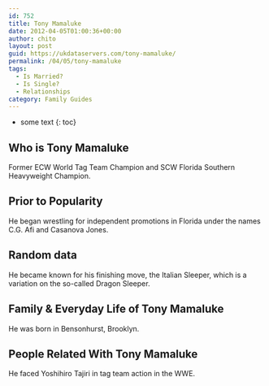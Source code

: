 ```yaml
---
id: 752
title: Tony Mamaluke
date: 2012-04-05T01:00:36+00:00
author: chito
layout: post
guid: https://ukdataservers.com/tony-mamaluke/
permalink: /04/05/tony-mamaluke
tags:
  - Is Married?
  - Is Single?
  - Relationships
category: Family Guides
---
```


* some text
{: toc}
          
          
## Who is  Tony Mamaluke
                  
                  
                  
Former ECW World Tag Team Champion and SCW Florida Southern Heavyweight Champion.
                  
                
                
                
## Prior to Popularity 
                  
                  
                  
He began wrestling for independent promotions in Florida under the names C.G. Afi and Casanova Jones.
                  
                
                
                
## Random data 
                  
                  
                  
He became known for his finishing move, the Italian Sleeper, which is a variation on the so-called Dragon Sleeper.
                  
                
                
                
## Family & Everyday Life of Tony Mamaluke
                  
                  
                  
He was born in Bensonhurst, Brooklyn.
                  
                
                
                
## People Related With  Tony Mamaluke
                  
                  
                  
He faced Yoshihiro Tajiri in tag team action in the WWE.
                  
                
              
            
          
          
          
    
    
  
